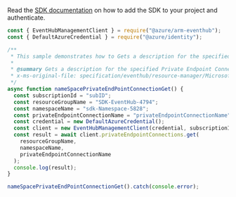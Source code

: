 Read the [SDK documentation](https://github.com/Azure/azure-sdk-for-js/blob/%40azure%2Farm-eventhub_5.0.1/sdk/eventhub/arm-eventhub/README.md) on how to add the SDK to your project and authenticate.

```javascript
const { EventHubManagementClient } = require("@azure/arm-eventhub");
const { DefaultAzureCredential } = require("@azure/identity");

/**
 * This sample demonstrates how to Gets a description for the specified Private Endpoint Connection name.
 *
 * @summary Gets a description for the specified Private Endpoint Connection name.
 * x-ms-original-file: specification/eventhub/resource-manager/Microsoft.EventHub/stable/2021-11-01/examples/NameSpaces/PrivateEndPointConnectionGet.json
 */
async function nameSpacePrivateEndPointConnectionGet() {
  const subscriptionId = "subID";
  const resourceGroupName = "SDK-EventHub-4794";
  const namespaceName = "sdk-Namespace-5828";
  const privateEndpointConnectionName = "privateEndpointConnectionName";
  const credential = new DefaultAzureCredential();
  const client = new EventHubManagementClient(credential, subscriptionId);
  const result = await client.privateEndpointConnections.get(
    resourceGroupName,
    namespaceName,
    privateEndpointConnectionName
  );
  console.log(result);
}

nameSpacePrivateEndPointConnectionGet().catch(console.error);
```
